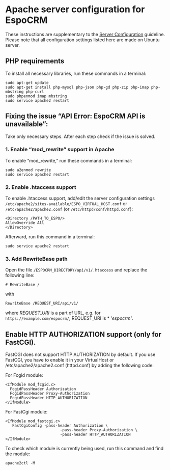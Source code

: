 # Apache server configuration for EspoCRM

These instructions are supplementary to the [Server Configuration](server-configuration.md) guideline. Please note that all configuration settings listed here are made on Ubuntu server.

## PHP requirements

To install all necessary libraries, run these commands in a terminal:

```
sudo apt-get update
sudo apt-get install php-mysql php-json php-gd php-zip php-imap php-mbstring php-curl
sudo phpenmod imap mbstring
sudo service apache2 restart
```

## Fixing the issue “API Error: EspoCRM API is unavailable”:

Take only necessary steps. After each step check if the issue is solved.

### 1. Enable “mod_rewrite” support in Apache

To enable “mod_rewrite,” run these commands in a terminal:

```
sudo a2enmod rewrite
sudo service apache2 restart
```

### 2. Enable .htaccess support

To enable .htaccess support, add/edit the server configuration settings `/etc/apache2/sites-available/ESPO_VIRTUAL_HOST.conf` or `/etc/apache2/apache2.conf` (or `/etc/httpd/conf/httpd.conf`):

```
<Directory /PATH_TO_ESPO/>
AllowOverride All
</Directory>
```

Afterward, run this command in a terminal:

```
sudo service apache2 restart
```

### 3. Add RewriteBase path

Open the file `/ESPOCRM_DIRECTORY/api/v1/.htaccess` and replace the following line:

```
# RewriteBase /
```

with

```
RewriteBase /REQUEST_URI/api/v1/
```

where *REQUEST_URI* is a part of URL, e.g. for `https://example.com/espocrm/`, REQUEST_URI is *
*'espocrm'*.


## Enable HTTP AUTHORIZATION support (only for FastCGI).

FastCGI does not support HTTP AUTHORIZATION by default. If you use FastCGI, you have to enable it in your VirtualHost or /etc/apache2/apache2.conf (httpd.conf) by adding the following code:

For Fcgid module:

```
<IfModule mod_fcgid.c>
  FcgidPassHeader Authorization
  FcgidPassHeader Proxy-Authorization
  FcgidPassHeader HTTP_AUTHORIZATION  
</IfModule>
```

For FastCgi module:

```
<IfModule mod_fastcgi.c>
   FastCgiConfig -pass-header Authorization \
                        -pass-header Proxy-Authorization \
                        -pass-header HTTP_AUTHORIZATION  
</IfModule>
```

To check which module is currently being used, run this command and find the module:

```
apache2ctl -M
```
